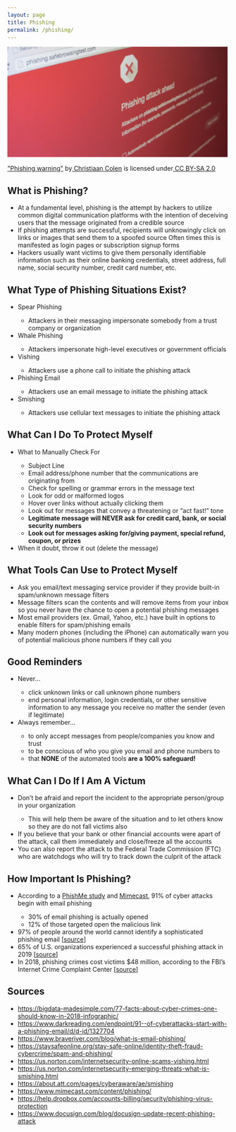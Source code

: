 ```yaml
---
layout: page
title: Phishing
permalink: /phishing/
---
```

<img src="/pic/phishing.jpg" height="250" width="500">
<p><a href="https://www.flickr.com/photos/132889348@N07/20444221888"><u>&quot;Phishing warning&quot;</u></a> by<a href="https://www.flickr.com/photos/132889348@N07"><u> Christiaan Colen</u></a> is licensed under<a href="https://creativecommons.org/licenses/by-sa/2.0/?ref=ccsearch&atype=rich"><u> CC BY-SA 2.0</a> </u></p>

## What is Phishing?
<ul>
<li>At a fundamental level, phishing is the attempt by hackers to utilize common digital communication platforms with the intention of deceiving users that the message originated from a credible source</li>
<li>If phishing attempts are successful, recipients will unknowingly click on links or images that send them to a spoofed source
Often times this is manifested as login pages or subscription signup forms</li>
<li>Hackers usually want victims to give them personally identifiable information such as their online banking credentials, street address, full name, social security number, credit card number, etc.</li>
</ul>

## What Type of Phishing Situations Exist?
<ul>
<li>Spear Phishing</li>
<ul>
<li>Attackers in their messaging impersonate somebody from a trust company or organization</li>
</ul>
<li>Whale Phishing</li>
<ul>
<li>Attackers impersonate high-level executives or government officials</li>
</ul>
<li>Vishing</li>
<ul>
<li>Attackers use a phone call to initiate the phishing attack</li>
</ul>
<li>Phishing Email</li>
<ul>
<li>Attackers use an email message to initiate the phishing attack</li>
</ul>
<li>Smishing</li>
<ul>
<li>Attackers use cellular text messages to initiate the phishing attack</li>
</ul>
</ul>

## What Can I Do To Protect Myself
<ul>
<li>What to Manually Check For</li>
<ul>
<li>Subject Line</li>
<li>Email address/phone number that the communications are originating from</li>
<li>Check for spelling or grammar errors in the message text</li>
<li>Look for odd or malformed logos</li>
<li>Hover over links without actually clicking them</li>
<li>Look out for messages that convey a threatening or “act fast!” tone</li>
<li><b>Legitimate message will NEVER ask for credit card, bank, or social security numbers</b></li>
<li><b>Look out for messages asking for/giving payment, special refund, coupon, or prizes</b></li>
</ul>
<li>When it doubt, throw it out (delete the message)</li>
</ul>

## What Tools Can Use to Protect Myself
<ul>
<li>Ask you email/text messaging service provider if they provide built-in spam/unknown message filters</li>
<li>Message filters scan the contents and will remove items from your inbox so you never have the chance to open a potential phishing messages</li>
<li>Most email providers (ex. Gmail, Yahoo, etc.) have built in options to enable filters for spam/phishing emails</li>
<li>Many modern phones (including the iPhone) can automatically warn you of potential malicious phone numbers if they call you</li>
</ul>

## Good Reminders
<ul>
<li>Never…</li>
<ul>
<li>click unknown links or call unknown phone numbers</li>
<li>end personal information, login credentials, or other sensitive information to any message you receive no matter the sender (even if legitimate)</li>
</ul>
<li>Always remember…</li>
<ul>
<li>to only accept messages from people/companies you know and trust</li>
<li>to be conscious of who you give you email and phone numbers to</li>
<li>that <b>NONE</b> of the automated tools <b>are a 100% safeguard!</b></li>
</ul>
</ul>

## What Can I Do If I Am A Victum
<ul>
<li>Don’t be afraid and report the incident to the appropriate person/group in your organization</li>
<ul>
<li>This will help them be aware of the situation and to let others know so they are do not fall victims also</li>
</ul>
<li>If you believe that your bank or other financial accounts were apart of the attack, call them immediately and close/freeze all the accounts</li>
<li>You can also report the attack to the Federal Trade Commission (FTC) who are watchdogs who will try to track down the culprit of the attack</li>
</ul>

## How Important Is Phishing?
<ul>
<li>According to a <a href="https://cofense.com/wp-content/uploads/2017/10/PhishMe_EnterprisePhishingSusceptibilityReport_2015_Final.pdf"><u>PhishMe study</u></a> and <a href="https://www.mimecast.com/content/phishing/"><u>Mimecast</u></a>, 91% of cyber attacks begin with email phishing</li>
<ul>
<li>30% of email phishing is actually opened</li>
<li>12% of those targeted open the malicious link</li>
</ul>
<li>97% of people around the world cannot identify a sophisticated phishing email [<a href="https://www.braveriver.com/blog/what-is-email-phishing/"><u>source</u></a>]</li>
<li>65% of U.S. organizations experienced a successful phishing attack in 2019 [<a href="https://www.proofpoint.com/us/resources/threat-reports/state-of-phish"><u>source</u></a>]</li>
<li>In 2018, phishing crimes cost victims $48 million, according to the FBI’s Internet Crime Complaint Center [<a href="https://us.norton.com/internetsecurity-online-scams-vishing.html"><u>source</u></a>]</li>
</ul>

## Sources
<ul>
<li><a href="https://bigdata-madesimple.com/77-facts-about-cyber-crimes-one-should-know-in-2018-infographic/"><u>https://bigdata-madesimple.com/77-facts-about-cyber-crimes-one-should-know-in-2018-infographic/</u></a></li>
<li><a href="https://www.darkreading.com/endpoint/91--of-cyberattacks-start-with-a-phishing-email/d/d-id/1327704"><u>https://www.darkreading.com/endpoint/91--of-cyberattacks-start-with-a-phishing-email/d/d-id/1327704</u></a></li>
<li><a href="https://www.braveriver.com/blog/what-is-email-phishing/"><u>https://www.braveriver.com/blog/what-is-email-phishing/</u></a></li>
<li><a href="https://staysafeonline.org/stay-safe-online/identity-theft-fraud-cybercrime/spam-and-phishing/"><u>https://staysafeonline.org/stay-safe-online/identity-theft-fraud-cybercrime/spam-and-phishing/</u></a></li>
<li><a href="https://us.norton.com/internetsecurity-online-scams-vishing.html"><u>https://us.norton.com/internetsecurity-online-scams-vishing.html</u></a></li>
<li><a href="https://us.norton.com/internetsecurity-emerging-threats-what-is-smishing.html"><u>https://us.norton.com/internetsecurity-emerging-threats-what-is-smishing.html</u></a></li>
<li><a href="https://about.att.com/pages/cyberaware/ae/smishing"><u>https://about.att.com/pages/cyberaware/ae/smishing</u></a></li>
<li><a href="https://www.mimecast.com/content/phishing/"><u>https://www.mimecast.com/content/phishing/</u></a></li>
<li><a href="https://help.dropbox.com/accounts-billing/security/phishing-virus-protection"><u>https://help.dropbox.com/accounts-billing/security/phishing-virus-protection</u></a></li>
<li><a href="https://www.docusign.com/blog/docusign-update-recent-phishing-attack"><u>https://www.docusign.com/blog/docusign-update-recent-phishing-attack</u></a></li>
</ul>
